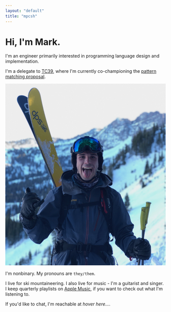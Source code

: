 ```yaml
---
layout: "default"
title: "mpcsh"
---
```


# Hi, I'm Mark.

I'm an engineer primarily interested in programming language design and implementation.

I'm a delegate to [TC39](https://tc39.es), where I'm currently co-championing the [pattern matching proposal](https://github.com/tc39/proposal-pattern-matching).

![Portrait of me, smiling, wearing sunglasses and a gray shirt. There's some scrubland in the midground. The North side of Mount Shasta rises behind me.](/img/profpic.png)

I'm nonbinary. My pronouns are `they/them`.

I live for ski mountaineering. I also live for music - I'm a guitarist and singer. I keep quarterly playlists on [Apple Music](https://music.apple.com/profile/mpcsh), if you want to check out what I'm listening to.

If you'd like to chat, I'm reachable at <a id="addr" onmouseenter="fillAddr('YUdrPQ==')" onfocus="fillAddr('YUdrPQ==')" tabindex=0>_hover here..._</a>.
